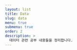 ```yaml
---
layout: list
title: Data
slug: data
menu: true
submenu: true
order: 2
description: >
  데이터 관련 공부 내용들을 정리합니다.
---
```

